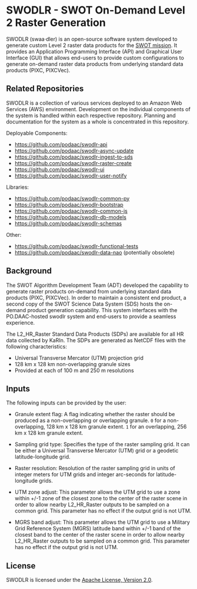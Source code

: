 # SWODLR - SWOT On-Demand Level 2 Raster Generation

SWODLR (swaa·dler) is an open-source software system developed to generate custom Level 2 raster data products for the [SWOT mission](https://swot.jpl.nasa.gov/). It provides an Application Programming Interface (API) and Graphical User Interface (GUI) that allows end-users to provide custom configurations to generate on-demand raster data products from underlying standard data products (PIXC, PIXCVec).

## Related Repositories

SWODLR is a collection of various services deployed to an Amazon Web Services (AWS) environment. Development on the individual components of the system is handled within each respective repository. Planning and documentation for the system as a whole is concentrated in this repository.

Deployable Components:
- https://github.com/podaac/swodlr-api
- https://github.com/podaac/swodlr-async-update
- https://github.com/podaac/swodlr-ingest-to-sds
- https://github.com/podaac/swodlr-raster-create
- https://github.com/podaac/swodlr-ui
- https://github.com/podaac/swodlr-user-notify

Libraries:
- https://github.com/podaac/swodlr-common-py
- https://github.com/podaac/swodlr-bootstrap
- https://github.com/podaac/swodlr-common-js
- https://github.com/podaac/swodlr-db-models
- https://github.com/podaac/swodlr-schemas

Other:
- https://github.com/podaac/swodlr-functional-tests
- https://github.com/podaac/swodlr-data-nao (potentially obsolete)
  
## Background

The SWOT Algorithm Development Team (ADT) developed the capability to generate raster products on-demand from underlying standard data products (PIXC, PIXCVec). In order to maintain a consistent end product, a second copy of the SWOT Science Data System (SDS) hosts the on-demand product generation capability. This system interfaces with the PO.DAAC-hosted swodlr system and end-users to provide a seamless experience.

The L2_HR_Raster Standard Data Products (SDPs) are available for all HR data collected by KaRIn. The SDPs are generated as NetCDF files with the following characteristics:

- Universal Transverse Mercator (UTM) projection grid
- 128 km x 128 km non-overlapping granule sizes
- Provided at each of 100 m and 250 m resolutions

## Inputs

The following inputs can be provided by the user:

- Granule extent flag: A flag indicating whether the raster should be produced as a non-overlapping or overlapping granule. `0` for a non-overlapping, 128 km x 128 km granule extent. `1` for an overlapping, 256 km x 128 km granule extent.

- Sampling grid type: Specifies the type of the raster sampling grid. It can be either a Universal Transverse Mercator (UTM) grid or a geodetic latitude-longitude grid.

- Raster resolution: Resolution of the raster sampling grid in units of integer meters for UTM grids and integer arc-seconds for latitude-longitude grids.

- UTM zone adjust: This parameter allows the UTM grid to use a zone within +/-1 zone of the closest zone to the center of the raster scene in order to allow nearby L2_HR_Raster outputs to be sampled on a common grid. This parameter has no effect if the output grid is not UTM.

- MGRS band adjust: This parameter allows the UTM grid to use a Military Grid Reference System (MGRS) latitude band within +/-1 band of the closest band to the center of the raster scene in order to allow nearby L2_HR_Raster outputs to be sampled on a common grid. This parameter has no effect if the output grid is not UTM.

## License

SWODLR is licensed under the [Apache License, Version 2.0](https://www.apache.org/licenses/LICENSE-2.0).
